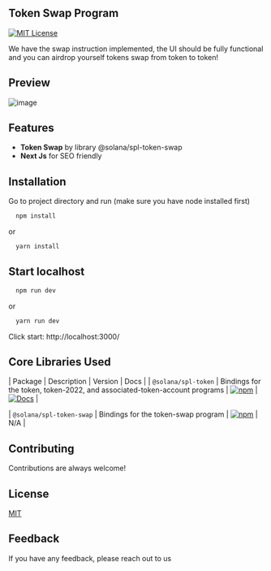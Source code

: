 ## Token Swap Program

[![MIT License](https://img.shields.io/badge/License-MIT-green.svg)](https://choosealicense.com/licenses/mit/)

We have the swap instruction implemented, the UI should be fully functional and you can airdrop yourself tokens swap from token to token!

## Preview

![image](https://github.com/HoangNhatQuan/token-swap/assets/98334389/6c45aa49-dc0c-4cfd-bf1c-ebc7c2eca85e)

## Features

- **Token Swap** by library @solana/spl-token-swap
- **Next Js** for SEO friendly

## Installation

Go to project directory and run (make sure you have node installed first)

```bash
  npm install
```

or

```bash
  yarn install
```

## Start localhost

```bash
  npm run dev
```

or

```bash
  yarn run dev
```

Click start: http://localhost:3000/

## Core Libraries Used

| Package | Description | Version | Docs |
| `@solana/spl-token` | Bindings for the token, token-2022, and associated-token-account programs | [![npm](https://img.shields.io/npm/v/@solana/spl-token.svg)](https://www.npmjs.com/package/@solana/spl-token) | [![Docs](https://img.shields.io/badge/docs-typedoc-blue)](https://solana-labs.github.io/solana-program-library/token/js) |

| `@solana/spl-token-swap` | Bindings for the token-swap program | [![npm](https://img.shields.io/npm/v/@solana/spl-token-swap.svg)](https://www.npmjs.com/package/@solana/spl-token-swap) | N/A |


## Contributing

Contributions are always welcome!

## License

[MIT](https://choosealicense.com/licenses/mit/)

## Feedback

If you have any feedback, please reach out to us
